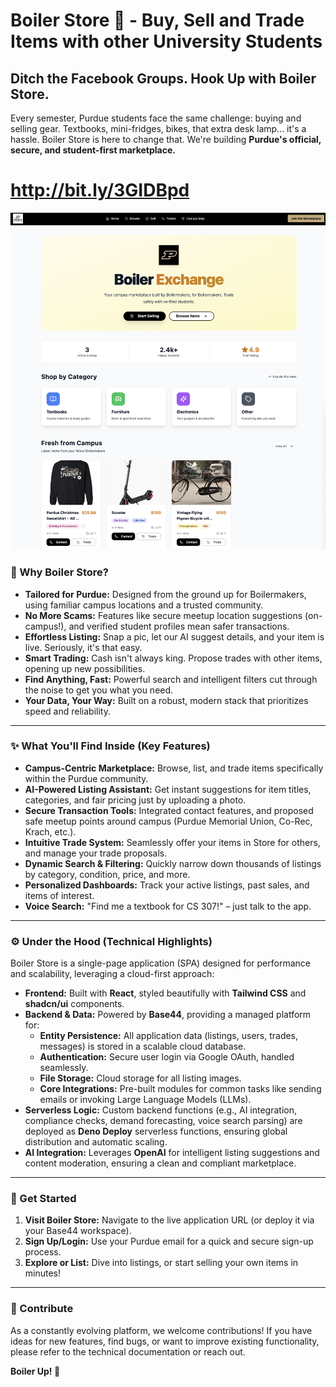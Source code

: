 # Boiler Store 🚂 - Buy, Sell and Trade Items with other University Students

## Ditch the Facebook Groups. Hook Up with Boiler Store.

Every semester, Purdue students face the same challenge: buying and selling gear. Textbooks, mini-fridges, bikes, that extra desk lamp... it's a hassle. Boiler Store is here to change that. We're building **Purdue's official, secure, and student-first marketplace.**

# http://bit.ly/3GIDBpd
![Home Page](image.png)

### 🤔 Why Boiler Store?

*   **Tailored for Purdue:** Designed from the ground up for Boilermakers, using familiar campus locations and a trusted community.
*   **No More Scams:** Features like secure meetup location suggestions (on-campus!), and verified student profiles mean safer transactions.
*   **Effortless Listing:** Snap a pic, let our AI suggest details, and your item is live. Seriously, it's that easy.
*   **Smart Trading:** Cash isn't always king. Propose trades with other items, opening up new possibilities.
*   **Find Anything, Fast:** Powerful search and intelligent filters cut through the noise to get you what you need.
*   **Your Data, Your Way:** Built on a robust, modern stack that prioritizes speed and reliability.


---

### ✨ What You'll Find Inside (Key Features)

*   **Campus-Centric Marketplace:** Browse, list, and trade items specifically within the Purdue community.
*   **AI-Powered Listing Assistant:** Get instant suggestions for item titles, categories, and fair pricing just by uploading a photo.
*   **Secure Transaction Tools:** Integrated contact features, and proposed safe meetup points around campus (Purdue Memorial Union, Co-Rec, Krach, etc.).
*   **Intuitive Trade System:** Seamlessly offer your items in Store for others, and manage your trade proposals.
*   **Dynamic Search & Filtering:** Quickly narrow down thousands of listings by category, condition, price, and more.
*   **Personalized Dashboards:** Track your active listings, past sales, and items of interest.
*   **Voice Search:** "Find me a textbook for CS 307!" – just talk to the app.


---

### ⚙️ Under the Hood (Technical Highlights)

Boiler Store is a single-page application (SPA) designed for performance and scalability, leveraging a cloud-first approach:

*   **Frontend:** Built with **React**, styled beautifully with **Tailwind CSS** and **shadcn/ui** components.
*   **Backend & Data:** Powered by **Base44**, providing a managed platform for:
    *   **Entity Persistence:** All application data (listings, users, trades, messages) is stored in a scalable cloud database.
    *   **Authentication:** Secure user login via Google OAuth, handled seamlessly.
    *   **File Storage:** Cloud storage for all listing images.
    *   **Core Integrations:** Pre-built modules for common tasks like sending emails or invoking Large Language Models (LLMs).
*   **Serverless Logic:** Custom backend functions (e.g., AI integration, compliance checks, demand forecasting, voice search parsing) are deployed as **Deno Deploy** serverless functions, ensuring global distribution and automatic scaling.
*   **AI Integration:** Leverages **OpenAI** for intelligent listing suggestions and content moderation, ensuring a clean and compliant marketplace.

---

### 🚀 Get Started

1.  **Visit Boiler Store:** Navigate to the live application URL (or deploy it via your Base44 workspace).
2.  **Sign Up/Login:** Use your Purdue email for a quick and secure sign-up process.
3.  **Explore or List:** Dive into listings, or start selling your own items in minutes!

---

### 🤝 Contribute

As a constantly evolving platform, we welcome contributions! If you have ideas for new features, find bugs, or want to improve existing functionality, please refer to the technical documentation or reach out.

**Boiler Up! 🤘**
